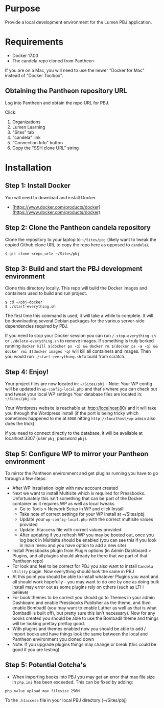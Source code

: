 # Purpose

Provide a local development environment for the Lumen PBJ application.

# Requirements

- Docker 17.03
- The candela repo cloned from Pantheon

If you are on a Mac, you will need to use the newer "Docker for Mac" instead of
"Docker Toolbox".

## Obtaining the Pantheon repository URL

Log into Pantheon and obtain the repo URL for PBJ.

Click:
1. Organizations
1. Lumen Learning
1. "Sites" tab
1. "candela" link
1. "Connection Info" button
1. Copy the "SSH clone URL" string

# Installation

## Step 1: Install Docker

You will need to download and install Docker.

- [https://www.docker.com/products/docker](https://www.docker.com/products/docker)

## Step 2: Clone the Pantheon candela repository

Clone the repository to your laptop to `~/Sites/pbj` (likely want to tweak the copied Github clone URL to copy the repo here as opposed to `candela`).

	$ git clone <repo_url> ~/Sites/pbj

## Step 3: Build and start the PBJ development environment

Clone this directory locally. This repo will build the Docker images and containers used to build and run project.

	$ cd ~/pbj-docker
	$ ./start-everything.sh

The first time this command is used, it will take a while to complete. It will be downloading
several Debian packages for the various server-side dependencies required by PBJ.

If you need to stop your Docker session you can run `/.stop-everything.sh` or `./delete-everything.sh` to remove images. If something is truly borked running `docker kill $(docker ps -q) && docker rm $(docker ps -a -q) && docker rmi $(docker images -q)` will kill all containers and images. Then you would run `./start-everything.sh` to build from scratch.

## Step 4: Enjoy!

Your project files are now located in: `~/Sites/pbj`
	- Note: Your WP config will be updated in `wp-config-local.php` and that's where you can check out and tweak your local WP settings
Your database files are located in: `~/Sites/pbj-db`

Your Wordpress website is reachable at: [http://localhost:80/](http://localhost:80/) and it will take you through the Wordpress install (if the port is being tricky which sometimes happened to me at `8080` hitting `http://localhost/wp-admin` also does the trick).

If you need to connect directly to the database, it will be available at localhost:3307 (user `pbj`, password `pbj`).

## Step 5: Configure WP to mirror your Pantheon environment
To mirror the Pantheon environment and get plugins running you have to go through a few steps.

- After WP installation login with new account created
- Next we want to install Multisite which is required for Pressbooks. Unfortunately this isn't something that can be part of the Docker container as it requires WP as well as local tweaks.
	- Go to Tools > Network Setup in WP and click Install
	- Take note of correct settings for your WP install at ~/Sites/pbj
	- Update your `wp-config-local.php` with the correct multisite values provided
	- Update .htaccess file with correct values provided
	- After updating if you refresh WP you may be booted out, once you log back in Multisite should be enabled (you can see this if you look in main menu and you have option to add a new site)
- Install Pressbooks plugin from Plugin options (in Admin Dashboard > Plugins, and all plugins should already be there that we part of that Pantheon repo)
- For look and feel to be correct for PBJ you also want to install `Candela Utility` plugin. Now everything should _look_ the same in PBJ
- At this point you should be able to install whatever Plugins you want and all should work hopefully - you may want to do one by one as doing bulk install may error out as some plugins rely on others (such as LTI I believe)
- For book themes to be correct you should go to Themes in your admin Dashboard and enable Pressbooks Publisher as the theme, and _then_ enable Bombadil (you may want to enable Luther as well as that is what Bombadil is built off), but pretty sure this isn't necessary). Now for any books created you should be able to use the Bombadil theme and things will be looking prettay prettay good.
- With plugins and themes enabled now you should be able to add / import books and have things look the same between the local and Pantheon environment you cloned down
- Note: If you upgrade plugins things may change or break (this could be good if you are testing)

## Step 5: Potential Gotcha's
- When importing books into PBJ you may get an error that max file size in `php.ini` has been exceeded. This can be fixed by adding:
```
php_value upload_max_filesize 256M
```
To the `.htaccess` file in your local PBJ directory (~/Sites/pbj)